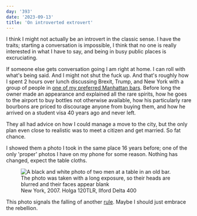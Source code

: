 ```yaml
---
day: '393'
date: '2023-09-13'
title: 'On introverted extrovert'
---
```


I think I might not actually be an introvert in the classic sense. I have the traits; starting a conversation is impossible, I think that no one is really interested in what I have to say, and being in busy public places is excruciating.

If someone else gets conversation going I am right at home. I can roll with what's being said. And I might not shut the fuck up. And that's roughly how I spent 2 hours over lunch discussing Brexit, Trump, and New York with a group of people in [one of my preferred Manhattan bars](https://www.petestavern.com/). Before long the owner made an appearance and explained all the rare spirits, how he goes to the airport to buy bottles not otherwise available, how his particularly rare bourbons are priced to discourage anyone from buying them, and how he arrived on a student visa 40 years ago and never left.

They all had advice on how I could manage a move to the city, but the only plan even close to realistic was to meet a citizen and get married. So fat chance.

I showed them a photo I took in the same place 16 years before; one of the only 'proper' photos I have on my phone for some reason. Nothing has changed, expect the table cloths.

<figure>
  <picture>
    <source type="image/avif" srcset="https://s3.eu-west-2.amazonaws.com/img.short.is/255@0.5x.avif 1x, https://s3.eu-west-2.amazonaws.com/img.short.is/255.avif 2x">
    <source type="image/webp" srcset="https://s3.eu-west-2.amazonaws.com/img.short.is/255@0.5x.webp 1x, https://s3.eu-west-2.amazonaws.com/img.short.is/255.webp 2x">
    <img src="https://s3.eu-west-2.amazonaws.com/img.short.is/255.jpg" loading="lazy" srcset="https://s3.eu-west-2.amazonaws.com/img.short.is/255@0.5x.jpg 1x, https://s3.eu-west-2.amazonaws.com/img.short.is/255.jpg 2x" alt="A black and white photo of two men at a table in an old bar. The photo was taken with a long exposure, so their heads are blurred and their faces appear blank">
  </picture>
  <figcaption>New York, 2007. Holga 120TLR, Ilford Delta 400</figcaption>
</figure>

This photo signals the falling of another [rule](/daily/11). Maybe I should just embrace the rebellion.

